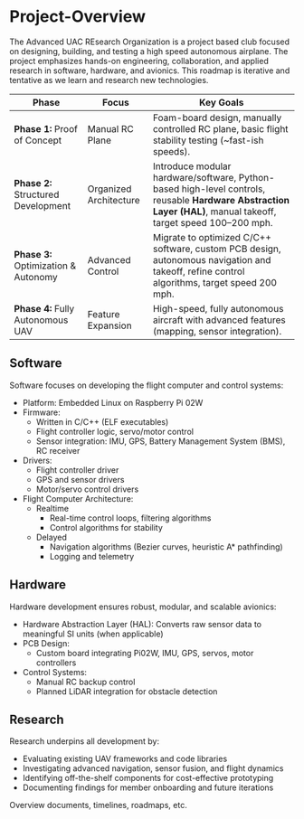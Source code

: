 # Project-Overview
The Advanced UAC REsearch Organization is a project based club focused on designing, building, and testing a high speed autonomous airplane. The project emphasizes hands-on engineering, collaboration, and applied research in software, hardware, and avionics. This roadmap is iterative and tentative as we learn and research new technologies.

| Phase                                | Focus                  | Key Goals                                                                                                                                                       |
| ------------------------------------ | ---------------------- | --------------------------------------------------------------------------------------------------------------------------------------------------------------- |
| **Phase 1:** Proof of Concept        | Manual RC Plane        | Foam-board design, manually controlled RC plane, basic flight stability testing (\~fast-ish speeds).                                                            |
| **Phase 2:** Structured Development  | Organized Architecture | Introduce modular hardware/software, Python-based high-level controls, reusable **Hardware Abstraction Layer (HAL)**, manual takeoff, target speed 100–200 mph. |
| **Phase 3:** Optimization & Autonomy | Advanced Control       | Migrate to optimized C/C++ software, custom PCB design, autonomous navigation and takeoff, refine control algorithms, target speed 200 mph.                     |
| **Phase 4:** Fully Autonomous UAV    | Feature Expansion      | High-speed, fully autonomous aircraft with advanced features (mapping, sensor integration).                                                                     |

## Software 
Software focuses on developing the flight computer and control systems:
* Platform: Embedded Linux on Raspberry Pi 02W
* Firmware:
    * Written in C/C++ (ELF executables)
    * Flight controller logic, servo/motor control
    * Sensor integration: IMU, GPS, Battery Management System (BMS), RC receiver
* Drivers:
  * Flight controller driver
  * GPS and sensor drivers
  * Motor/servo control drivers
* Flight Computer Architecture:
  * Realtime
    * Real-time control loops, filtering algorithms
    * Control algorithms for stability
  * Delayed
    * Navigation algorithms (Bezier curves, heuristic A* pathfinding)
    * Logging and telemetry

## Hardware
Hardware development ensures robust, modular, and scalable avionics:
* Hardware Abstraction Layer (HAL): Converts raw sensor data to meaningful SI units (when applicable)
* PCB Design:
  * Custom board integrating Pi02W, IMU, GPS, servos, motor controllers
* Control Systems:
  * Manual RC backup control
  * Planned LiDAR integration for obstacle detection

## Research
Research underpins all development by:
* Evaluating existing UAV frameworks and code libraries
* Investigating advanced navigation, sensor fusion, and flight dynamics
* Identifying off-the-shelf components for cost-effective prototyping
* Documenting findings for member onboarding and future iterations

Overview documents, timelines, roadmaps, etc.
